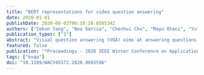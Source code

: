 ```yaml
---
title: "BERT representations for video question answering"
date: 2020-01-01
publishDate: 2020-08-03T06:16:28.858534Z
authors: ["Zekun Yang", "Noa Garcia", "Chenhui Chu", "Mayu Otani", "Yuta Nakashima", "Haruo Takemura"]
publication_types: ["1"]
abstract: "Visual question answering (VQA) aims at answering questions about the visual content of an image or a video. Currently, most work on VQA is focused on image-based question answering, and less attention has been paid into answering questions about videos. However, VQA in video presents some unique challenges that are worth studying: it not only requires to model a sequence of visual features over time, but often it also needs to reason about associated subtitles. In this work, we propose to use BERT, a sequential modelling technique based on Transformers, to encode the complex semantics from video clips. Our proposed model jointly captures the visual and language information of a video scene by encoding not only the subtitles but also a sequence of visual concepts with a pretrained language-based Transformer. In our experiments, we exhaustively study the performance of our model by taking different input arrangements, showing outstanding improvements when compared against previous work on two well-known video VQA datasets: TVQA and Pororo."
featured: false
publication: "*Proceedings - 2020 IEEE Winter Conference on Applications of Computer Vision, WACV 2020*"
tags: ["kvqa"]
doi: "10.1109/WACV45572.2020.9093596"
---
```


